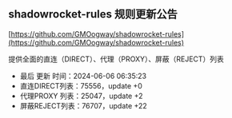 ## shadowrocket-rules 规则更新公告

[https://github.com/GMOogway/shadowrocket-rules](https://github.com/GMOogway/shadowrocket-rules)

提供全面的直连（DIRECT）、代理（PROXY）、屏蔽（REJECT）列表
- 最后 更新 时间：2024-06-06 06:35:23
- 直连DIRECT列表：75556，update +0
- 代理PROXY 列表：25047，update +2
- 屏蔽REJECT列表：76707，update +22